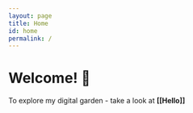 ```yaml
---
layout: page
title: Home
id: home
permalink: /
---
```


# Welcome! 🌱

<!--<p style="padding: 3em 1em; background: #f5f7ff; border-radius: 4px;">-->
<p>
  To explore my digital garden - take a look at <span style="font-weight: bold">[[Hello]]</span> 
</p>


<style>
  .wrapper {
    max-width: 46em;
  }
</style>
